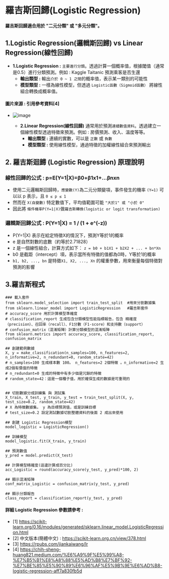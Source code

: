 # 羅吉斯回歸(Logistic Regression)
#### 羅吉斯回歸適合用於 "二元分類" 或 "多元分類"。
## 1.Logistic Regression(邏輯斯回歸) vs Linear Regression(線性回歸)
  * **1.Logistic Regression :** ```主要進行分類```。透過計算一個概率值，根據閾值（通常是0.5）進行分類預測。例如 : Kaggle Taitanic 預測乘客是否生還
    * **輸出類型 :** 輸出```介於 0 ~ 1 之間```的概率值，表示某一類別的可能性
    * **模型類型 :** 一樣為線性模型，但透過 ```Logistic函數（Sigmoid函數）``` 將線性組合轉換成概率值。
#### 圖片來源 : 引用參考資料[4]
* ![image](https://github.com/Ricky7737/DataAnalysisAndLearning/assets/58324475/1fcab141-cada-4064-a6ff-a28ff4c81885)


  * **2.Linear Regression(線性回歸)** 通常用於預測```連續數值資料```。透過建立一個線性模型透過特徵來預測。例如 : 房價預測、收入、溫度等等。
    * **輸出類型 :** 連續的實數，可以是 ```正數``` 或 ```負數```
    * **模型類型 :** 使用線性模型，通過特徵的加權線性組合來預測輸出
 
## 2. 羅吉斯迴歸 (Logistic Regression) 原理說明
### 線性回歸的公式 : p=E(Y=1|X)=β0+β1x1+...βnxn
  * 使用二元邏輯斯回歸時，```應變數(Y)```為二元分類變項，事件發生的機率 ```(Y=1)``` 可以以 p 表示，且 ```0 ≤ p ≤ 1```
  * 然而在 ```X(自變數)``` 特定數值下，平均值範圍可能 ```"大於1" 或 "小於 0"```
  * 因此將 ```條件機率P(Y=1|X)```做```羅吉斯轉換(logistic or logit transformation)```

### 邏輯斯回歸公式 : P(Y=1|X) = 1 / (1 + e^(-z))
  * P(Y=1|X) 表示在給定特徵X的情況下，預測Y等於1的概率
  * e 是自然對數的底數（約等於2.71828）
  * z 是一個線性組合，計算方式如下： ```z = b0 + b1X1 + b2X2 + ... + bn*Xn```
  * b0 是截距（intercept）項，表示當所有特徵的值都為0時，Y等於1的概率
  * ```b1, b2, ..., bn``` 是特徵```X1, X2, ..., Xn``` 的權重參數，用來衡量每個特徵對預測的影響

## 3.羅吉斯程式
```
### 載入套件
from sklearn.model_selection import train_test_split  #用來分割數據集
from sklearn.linear_model import LogisticRegression   #羅吉斯套件
# accuracy_score 用於計算模型準確度
# classification_report 生成包含分類模型性能指標報告，包含 精確度（precision）、召回率（recall）、F1分數（F1-score）和支持數（support）
# confusion_matrix（混淆矩陣）計算分類模型的混淆矩陣
from sklearn.metrics import accuracy_score, classification_report, confusion_matrix

## 創建範例數據
X, y = make_classification(n_samples=100, n_features=2, n_informative=2, n_redundant=0, random_state=42)
# n_samples=100 生成樣本數 100。 n_features=2 2個特徵 。n_informative=2 生成2個有價值的特徵
# n_redundant=0 生成的特徵中有多少個是冗餘的特徵
# random_state=42：這是一個種子值，用於確保生成的數據是可重現的


## 切割數據分成訓練集 與 測試集
X_train, X_test, y_train, y_test = train_test_split(X, y, test_size=0.2, random_state=42)
# X 為特徵數據集。 y 為目標預測值，或是訓練目標
# test_size=0.2 設定測試數據切割整體資料的後面 2 成出來使用

## 創建 Logistic Regression模型
model_logistic = LogisticRegression()

## 訓練模型
model_logistic.fit(X_train, y_train)

## 預測數值
y_pred = model.predict(X_test)

## 計算模型精確度(這邊計算成百分比)
acc_Logistic = round(accuracy_score(y_test, y_pred)*100, 2)

## 顯示混淆矩陣
conf_matrix_Logistic = confusion_matrix(y_test, y_pred)

## 顯示分類報告
class_report = classification_report(y_test, y_pred)
```

#### 詳細 Logistic Regression 參數請參考 :
* [1] https://scikit-learn.org/0.16/modules/generated/sklearn.linear_model.LogisticRegression.html
* [2] 中文版本(簡體中文) : https://scikit-learn.org.cn/view/378.html
* [3] https://rpubs.com/jiankaiwang/lr
* [4] https://chih-sheng-huang821.medium.com/%E6%A9%9F%E5%99%A8-%E7%B5%B1%E8%A8%88%E5%AD%B8%E7%BF%92-%E7%BE%85%E5%90%89%E6%96%AF%E5%9B%9E%E6%AD%B8-logistic-regression-aff7a830fb5d
